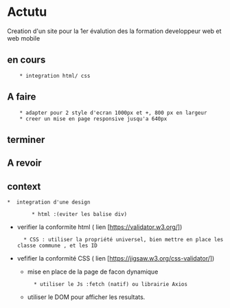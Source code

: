 # Actutu

Creation d'un site pour la 1er évalution des la formation developpeur web et web mobile

## en cours
        * integration html/ css
## A faire
       
        * adapter pour 2 style d'ecran 1000px et +, 800 px en largeur
        * creer un mise en page responsive jusqu'a 640px
       
## terminer

## A revoir

## context

    *  integration d'une design

            * html :(eviter les balise div)
* verifier la conformite html ( lien [https://validator.w3.org/])

        * CSS : utiliser la propriété universel, bien mettre en place les classe commune , et les ID

* vefifier  la conformité CSS ( lien [https://jigsaw.w3.org/css-validator/])

    * mise en place de la page de facon dynamique 

            * utiliser le Js :fetch (natif) ou librairie Axios

    * utiliser le DOM pour afficher les resultats.

    
